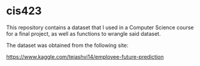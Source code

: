 # cis423

This repository contains a dataset that I used in a Computer Science course for a final project, as well as functions to wrangle said dataset.

The dataset was obtained from the following site:

https://www.kaggle.com/tejashvi14/employee-future-prediction

